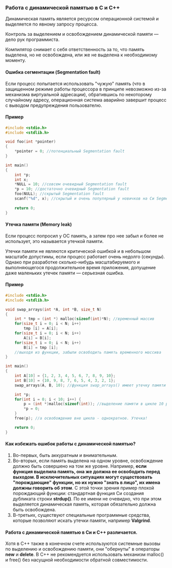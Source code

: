 ### Работа с динамической памятью в С и С++ ###

Динамическая память является ресурсом операционной системой и выделяется по явному запросу процесса.

Контроль за выделением и освобождением динамической памяти — дело рук программиста.

Компилятор снимает с себя ответственность за то, что память выделена, но не освобождена, или же не выделена к 
необходимому моменту.

#### Ошибка сегментации (Segmentation fault) ####

Если процесс попытается использовать "чужую" память (что в защищенном режиме работы процессора в принципе невозможно 
из-за механизма виртуальной адресации), обратившись по некоторому случайному адресу, операционная система аварийно 
завершит процесс с выводом предупреждения пользователю.

#### Пример ####

```c
#include <stdio.h>
#include <stdlib.h>

void foo(int *pointer)
{
    *pointer = 0; //потенциальный Segmentation fault
}

int main()
{
    int *p;
    int x;
    *NULL = 10; //совсем очевидный Segmentation fault
    *p = 10; //достаточно очевидный Segmentation fault
    foo(NULL); //скрытый Segmentation fault
    scanf("%d", x); //скрытый и очень популярный у новичков на Си Segmentation fault
    
    return 0;
}
```

#### Утечка памяти (Memory leak) ####

Если процесс попросил у ОС память, а затем про нее забыл и более не использует, это называется утечкой памяти.

Утечки памяти не являются критической ошибкой и в небольшом масштабе допустимы, если процесс работает очень недолго 
(секунды). Однако при разработке сколько-нибудь масштабируемого и выполняющегося продолжительное время приложения, 
допущение даже маленьких утечек памяти — серьезная ошибка.

#### Пример ####

```c
#include <stdio.h>
#include <stdlib.h>

void swap_arrays(int *A, int *B, size_t N)
{
    int * tmp = (int *) malloc(sizeof(int)*N); //временный массив
    for(size_t i = 0; i < N; i++)
        tmp [i] = A[i];
    for(size_t i = 0; i < N; i++)
        A[i] = B[i];
    for(size_t i = 0; i < N; i++)
        B[i] = tmp [i];
    //выходя из функции, забыли освободить память временного массива
}

int main()
{
    int A[10] = {1, 2, 3, 4, 5, 6, 7, 8, 9, 10};
    int B[10] = {10, 9, 8, 7, 6, 5, 4, 3, 2, 1};
    swap_arrays(A, B, 10); //функция swap_arrays() имеет утечку памяти

    int *p;
    for(int i = 0; i < 10; i++) {
        p = (int *)malloc(sizeof(int)); //выделение памяти в цикле 10 раз
        *p = 0;
    }
    free(p); //а освобождение вне цикла - однократное. Утечка!

    return 0;
}
```

#### Как избежать ошибок работы с динамической памятью? #####

1. Во-первых, быть аккуратным и внимательным.
2. Во-вторых, если память выделена на одном уровне, освобождение должно быть совершено на том же уровне. Например, **если 
  функция выделила память, она же должна ее освободить перед выходом. В исключительных ситуациях могут существовать
  "порождающие" функции, но их нужно "знать в лицо", их имена должны говорить об этом**. С этой точки зрения пример плохой
  порождающий функции: стандартная функция Си создания дубликата строки **strdup()**. По ее имени не очевидно, что при этом
  выделяется динамическая память, которая обязательно должна быть освобождена.
3. В-третьих, существуют специальные программные средства, которые позволяют искать утечки памяти, например **Valgrind**.

#### Работа с динамической памятью в Си и С++ различается. ####

Хотя в С++ также в конечном счете используются системные вызовы по выделению и освобождению памяти, они "обернуты" в 
операторы **new** и **delete**. В С++ не рекомендуется использовать механизм  malloc() и free() без насущной необходимости 
обратной совместимости.
